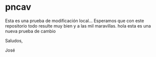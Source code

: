 pncav
=====
Esta es una prueba de modificación local... Esperamos que con este repositorio
todo resulte muy bien y a las mil maravillas.
hola esta es una nueva prueba de cambio

Saludos,

José